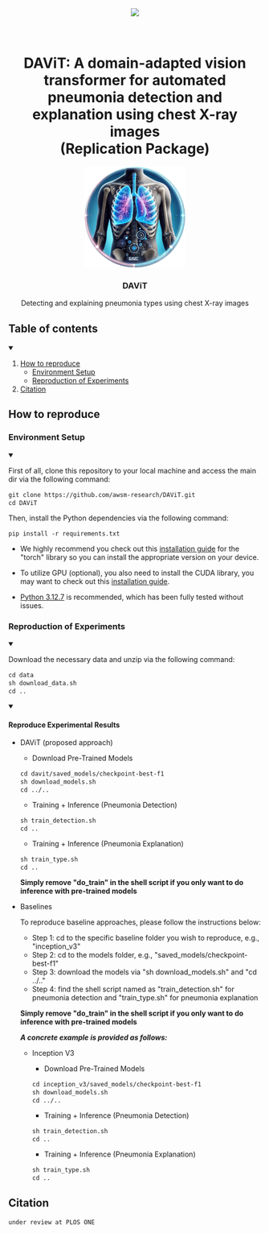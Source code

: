 <div align="center">
<img src="img/cover_1.png">
  
# <br> DAViT: A domain-adapted vision transformer for automated pneumonia detection and explanation using chest X-ray images <br> (Replication Package)

</div>


<p align="center">
  <img src="img/logo.png" width="200" height="200">
  </a>
  <h3 align="center">DAViT</h3>
  <p align="center">
    Detecting and explaining pneumonia types using chest X-ray images
  </p>
</p>
     
## Table of contents

<!-- Table of contents -->
<details open="open">
  <summary></summary>
  <ol>
    <li>
      <a href="#how-to-reproduce">How to reproduce</a>
        <ul>
          <li><a href="#environment-setup">Environment Setup</a></li>
          <li><a href="#reproduction-of-experiments">Reproduction of Experiments</a></li>
        </ul>
    </li>
    <li>
      <a href="#citation">Citation</a>
    </li>
  </ol>
</details>

## How to reproduce 

### Environment Setup
<details open="open">
  <summary></summary>
  
First of all, clone this repository to your local machine and access the main dir via the following command:
```
git clone https://github.com/awsm-research/DAViT.git
cd DAViT
```

Then, install the Python dependencies via the following command:
```
pip install -r requirements.txt
```

* We highly recommend you check out this <a href="https://pytorch.org/">installation guide</a> for the "torch" library so you can install the appropriate version on your device.
  
* To utilize GPU (optional), you also need to install the CUDA library, you may want to check out this <a href="https://docs.nvidia.com/cuda/cuda-quick-start-guide/index.html">installation guide</a>.
  
* <a href="https://www.python.org/downloads/release/python-3127/">Python 3.12.7</a> is recommended, which has been fully tested without issues.
 
</details>
 
### Reproduction of Experiments
  
  <details open="open">
    <summary></summary>
    
  Download the necessary data and unzip via the following command: 
  ```
  cd data
  sh download_data.sh 
  cd ..
  ```
  
  </details>  
  
  <details open="open">
    <summary></summary>
  
  #### Reproduce Experimental Results
  - DAViT (proposed approach)
    * Download Pre-Trained Models
    ```
    cd davit/saved_models/checkpoint-best-f1
    sh download_models.sh
    cd ../..
    ```
    * Training + Inference (Pneumonia Detection)
    ```
    sh train_detection.sh
    cd ..
    ```

    * Training + Inference (Pneumonia Explanation)
    ```
    sh train_type.sh
    cd ..
    ```
    
    **Simply remove "do_train" in the shell script if you only want to do inference with pre-trained models**
    
 - Baselines
  
   To reproduce baseline approaches, please follow the instructions below:

   * Step 1: cd to the specific baseline folder you wish to reproduce, e.g., "inception_v3"
   * Step 2: cd to the models folder, e.g., "saved_models/checkpoint-best-f1"
   * Step 3: download the models via "sh download_models.sh" and "cd ../.."
   * Step 4: find the shell script named as "train_detection.sh" for pneumonia detection and "train_type.sh" for pneumonia explanation
   
   **Simply remove "do_train" in the shell script if you only want to do inference with pre-trained models**
  
   ***A concrete example is provided as follows:***

    - Inception V3
      * Download Pre-Trained Models
      ```
      cd inception_v3/saved_models/checkpoint-best-f1
      sh download_models.sh
      cd ../..
      ```
      * Training + Inference (Pneumonia Detection)
      ```
      sh train_detection.sh
      cd ..
      ```
  
      * Training + Inference (Pneumonia Explanation)
      ```
      sh train_type.sh
      cd ..
      ```
  
  </details>
 
## Citation
```bash
under review at PLOS ONE
```
